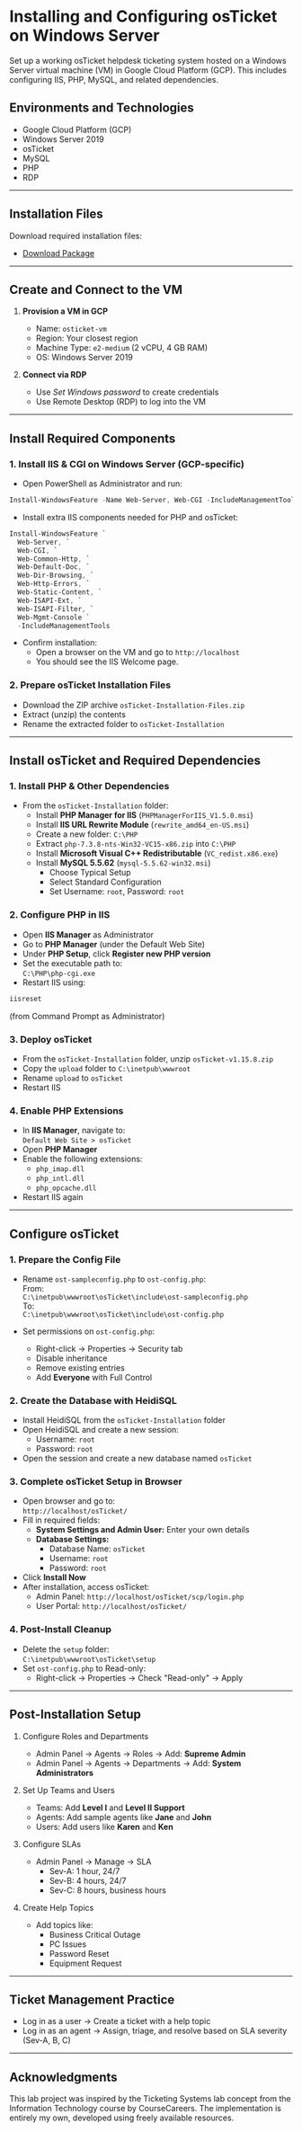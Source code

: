 # Installing and Configuring osTicket on Windows Server

Set up a working osTicket helpdesk ticketing system hosted on a Windows Server virtual machine (VM) in Google Cloud Platform (GCP). This includes configuring IIS, PHP, MySQL, and related dependencies.

## Environments and Technologies

- Google Cloud Platform (GCP)
- Windows Server 2019
- osTicket
- MySQL
- PHP
- RDP

---

## Installation Files

Download required installation files:

- [Download Package](https://drive.google.com/uc?export=download&id=1b3RBkXTLNGXbibeMuAynkfzdBC1NnqaD)

---

## Create and Connect to the VM

1. **Provision a VM in GCP**  
   - Name: `osticket-vm`  
   - Region: Your closest region  
   - Machine Type: `e2-medium` (2 vCPU, 4 GB RAM)  
   - OS: Windows Server 2019  

2. **Connect via RDP**  
   - Use *Set Windows password* to create credentials  
   - Use Remote Desktop (RDP) to log into the VM  

---

## Install Required Components

### 1. Install IIS & CGI on Windows Server (GCP-specific)

- Open PowerShell as Administrator and run:

```powershell
Install-WindowsFeature -Name Web-Server, Web-CGI -IncludeManagementTools
```

- Install extra IIS components needed for PHP and osTicket:

```powershell
Install-WindowsFeature `
  Web-Server, `
  Web-CGI, `
  Web-Common-Http, `
  Web-Default-Doc, `
  Web-Dir-Browsing, `
  Web-Http-Errors, `
  Web-Static-Content, `
  Web-ISAPI-Ext, `
  Web-ISAPI-Filter, `
  Web-Mgmt-Console `
  -IncludeManagementTools
```

- Confirm installation:  
  - Open a browser on the VM and go to `http://localhost`  
  - You should see the IIS Welcome page.

### 2. Prepare osTicket Installation Files

- Download the ZIP archive `osTicket-Installation-Files.zip`  
- Extract (unzip) the contents  
- Rename the extracted folder to `osTicket-Installation`

---

## Install osTicket and Required Dependencies

### 1. Install PHP & Other Dependencies

- From the `osTicket-Installation` folder:  
  - Install **PHP Manager for IIS** (`PHPManagerForIIS_V1.5.0.msi`)  
  - Install **IIS URL Rewrite Module** (`rewrite_amd64_en-US.msi`)  
  - Create a new folder: `C:\PHP`  
  - Extract `php-7.3.8-nts-Win32-VC15-x86.zip` into `C:\PHP`  
  - Install **Microsoft Visual C++ Redistributable** (`VC_redist.x86.exe`)  
  - Install **MySQL 5.5.62** (`mysql-5.5.62-win32.msi`)  
    - Choose Typical Setup  
    - Select Standard Configuration  
    - Set Username: `root`, Password: `root`  

### 2. Configure PHP in IIS

- Open **IIS Manager** as Administrator  
- Go to **PHP Manager** (under the Default Web Site)  
- Under **PHP Setup**, click **Register new PHP version**  
- Set the executable path to:  
  `C:\PHP\php-cgi.exe`  
- Restart IIS using:

```cmd
iisreset
```

(from Command Prompt as Administrator)

### 3. Deploy osTicket

- From the `osTicket-Installation` folder, unzip `osTicket-v1.15.8.zip`  
- Copy the `upload` folder to `C:\inetpub\wwwroot`  
- Rename `upload` to `osTicket`  
- Restart IIS  

### 4. Enable PHP Extensions

- In **IIS Manager**, navigate to:  
  `Default Web Site > osTicket`  
- Open **PHP Manager**  
- Enable the following extensions:  
  - `php_imap.dll`  
  - `php_intl.dll`  
  - `php_opcache.dll`  
- Restart IIS again

---

## Configure osTicket

### 1. Prepare the Config File

- Rename `ost-sampleconfig.php` to `ost-config.php`:  
  From:  
  `C:\inetpub\wwwroot\osTicket\include\ost-sampleconfig.php`  
  To:  
  `C:\inetpub\wwwroot\osTicket\include\ost-config.php`

- Set permissions on `ost-config.php`:  
  - Right-click → Properties → Security tab  
  - Disable inheritance  
  - Remove existing entries  
  - Add **Everyone** with Full Control  

### 2. Create the Database with HeidiSQL

- Install HeidiSQL from the `osTicket-Installation` folder  
- Open HeidiSQL and create a new session:  
  - Username: `root`  
  - Password: `root`  
- Open the session and create a new database named `osTicket`

### 3. Complete osTicket Setup in Browser

- Open browser and go to:  
  `http://localhost/osTicket/`  
- Fill in required fields:  
  - **System Settings and Admin User:** Enter your own details  
  - **Database Settings:**  
    - Database Name: `osTicket`  
    - Username: `root`  
    - Password: `root`  
- Click **Install Now**  
- After installation, access osTicket:  
  - Admin Panel: `http://localhost/osTicket/scp/login.php`  
  - User Portal: `http://localhost/osTicket/`  

### 4. Post-Install Cleanup

- Delete the `setup` folder:  
  `C:\inetpub\wwwroot\osTicket\setup`  
- Set `ost-config.php` to Read-only:  
  - Right-click → Properties → Check "Read-only" → Apply  

---

## Post-Installation Setup

1. Configure Roles and Departments  
   - Admin Panel → Agents → Roles → Add: **Supreme Admin**  
   - Admin Panel → Agents → Departments → Add: **System Administrators**  

2. Set Up Teams and Users  
   - Teams: Add **Level I** and **Level II Support**  
   - Agents: Add sample agents like **Jane** and **John**  
   - Users: Add users like **Karen** and **Ken**  

3. Configure SLAs  
   - Admin Panel → Manage → SLA  
     - Sev-A: 1 hour, 24/7  
     - Sev-B: 4 hours, 24/7  
     - Sev-C: 8 hours, business hours  

4. Create Help Topics  
   - Add topics like:  
     - Business Critical Outage  
     - PC Issues  
     - Password Reset  
     - Equipment Request  

---

## Ticket Management Practice

- Log in as a user → Create a ticket with a help topic  
- Log in as an agent → Assign, triage, and resolve based on SLA severity (Sev-A, B, C)

---

## Acknowledgments

This lab project was inspired by the Ticketing Systems lab concept from the Information Technology course by CourseCareers. The implementation is entirely my own, developed using freely available resources.
